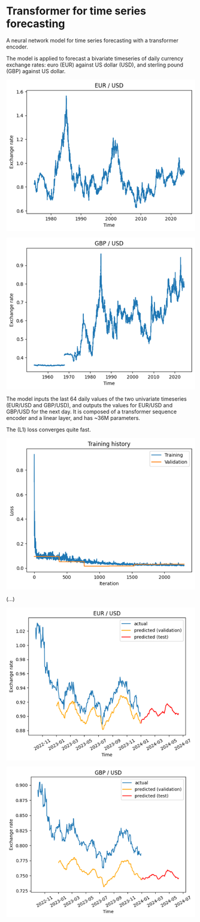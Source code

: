 # Transformer for time series forecasting

A neural network model for time series forecasting with a transformer encoder.

The model is applied to forecast a bivariate timeseries of daily currency exchange rates: euro (EUR) against US dollar (USD), and sterling pound (GBP) against US dollar.

<p align="center">
  <img src="https://github.com/paulbuiqg/transformer_forecaster/blob/main/viz/EUR.png" />
</p>

<p align="center">
  <img src="https://github.com/paulbuiqg/transformer_forecaster/blob/main/viz/GBP.png" />
</p>

The model inputs the last 64 daily values of the two univariate timeseries (EUR/USD and GBP/USD), and outputs the values for EUR/USD and GBP/USD for the next day. It is composed of a transformer sequence encoder and a linear layer, and has ~36M parameters.

The (L1) loss converges quite fast.

<p align="center">
  <img src="https://github.com/paulbuiqg/transformer_forecaster/blob/main/viz/training.png" />
</p>

(...)

<p align="center">
  <img src="https://github.com/paulbuiqg/transformer_forecaster/blob/main/viz/EUR_prediction.png" />
</p>


<p align="center">
  <img src="https://github.com/paulbuiqg/transformer_forecaster/blob/main/viz/GBP_prediction.png" />
</p>
